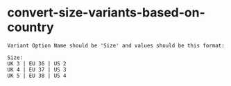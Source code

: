 # convert-size-variants-based-on-country

    Variant Option Name should be 'Size' and values should be this format:
    
    Size:
    UK 3 | EU 36 | US 2
    UK 4 | EU 37 | US 3
    UK 5 | EU 38 | US 4
